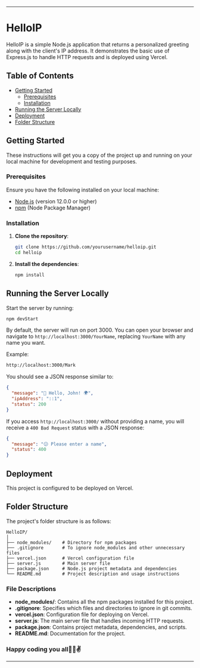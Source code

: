 
---

# HelloIP

HelloIP is a simple Node.js application that returns a personalized greeting along with the client's IP address. It demonstrates the basic use of Express.js to handle HTTP requests and is deployed using Vercel.

## Table of Contents

- [Getting Started](#getting-started)
  - [Prerequisites](#prerequisites)
  - [Installation](#installation)
- [Running the Server Locally](#running-the-server-locally)
- [Deployment](#deployment)
- [Folder Structure](#folder-structure)

## Getting Started

These instructions will get you a copy of the project up and running on your local machine for development and testing purposes.

### Prerequisites

Ensure you have the following installed on your local machine:

- [Node.js](https://nodejs.org/) (version 12.0.0 or higher)
- [npm](https://www.npmjs.com/get-npm) (Node Package Manager)

### Installation

1. **Clone the repository**:

   ```sh
   git clone https://github.com/yourusername/helloip.git
   cd helloip
   ```

2. **Install the dependencies**:
   ```sh
   npm install
   ```

## Running the Server Locally

Start the server by running:

```sh
npm devStart
```

By default, the server will run on port 3000. You can open your browser and navigate to `http://localhost:3000/YourName`, replacing `YourName` with any name you want.

Example:

```sh
http://localhost:3000/Mark
```

You should see a JSON response similar to:

```json
{
  "message": "👋 Hello, John! 🌍",
  "ipAddress": "::1",
  "status": 200
}
```

If you access `http://localhost:3000/` without providing a name, you will receive a `400 Bad Request` status with a JSON response:

```json
{
  "message": "😕 Please enter a name",
  "status": 400
}
```

## Deployment

This project is configured to be deployed on Vercel.

## Folder Structure

The project's folder structure is as follows:

```plaintext
HelloIP/
│
├── node_modules/    # Directory for npm packages
├── .gitignore       # To ignore node_modules and other unnecessary files
├── vercel.json      # Vercel configuration file
├── server.js        # Main server file
├── package.json     # Node.js project metadata and dependencies
└── README.md        # Project description and usage instructions
```

### File Descriptions

- **node_modules/**: Contains all the npm packages installed for this project.
- **.gitignore**: Specifies which files and directories to ignore in git commits.
- **vercel.json**: Configuration file for deploying on Vercel.
- **server.js**: The main server file that handles incoming HTTP requests.
- **package.json**: Contains project metadata, dependencies, and scripts.
- **README.md**: Documentation for the project.

### Happy coding you all🧑‍💻✌️

---
